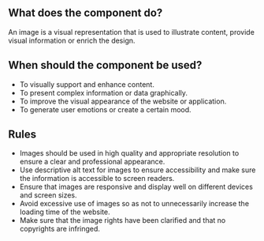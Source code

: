 
## What does the component do?
An image is a visual representation that is used to illustrate content, provide visual information or enrich the design.

## When should the component be used?
* To visually support and enhance content.
* To present complex information or data graphically.
* To improve the visual appearance of the website or application.
* To generate user emotions or create a certain mood.

## Rules
* Images should be used in high quality and appropriate resolution to ensure a clear and professional appearance.
* Use descriptive alt text for images to ensure accessibility and make sure the information is accessible to screen readers.
* Ensure that images are responsive and display well on different devices and screen sizes.
* Avoid excessive use of images so as not to unnecessarily increase the loading time of the website.
* Make sure that the image rights have been clarified and that no copyrights are infringed.